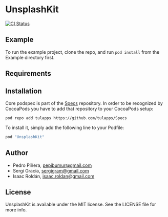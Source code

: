 # UnsplashKit

[![CI Status](http://img.shields.io/travis/tulapps/UnsplashKit.svg?style=flat)](https://travis-ci.org/tulapps/UnsplashKit)

## Example

To run the example project, clone the repo, and run `pod install` from the Example directory first.

## Requirements

## Installation

Core podspec is part of the [Specs]() repository. In order to be recognized by CocoaPods you have to add that repository to your CocoaPods setup:

```
pod repo add tulapps https://github.com/tulapps/Specs
```

To install it, simply add the following line to your Podfile:

```ruby
pod "UnsplashKit"
```

## Author

- Pedro Piñera, pepibumur@gmail.com
- Sergi Gracia, sergigram@gmail.com
- Isaac Roldán, isaac.roldan@gmail.com

## License

UnsplashKit is available under the MIT license. See the LICENSE file for more info.
